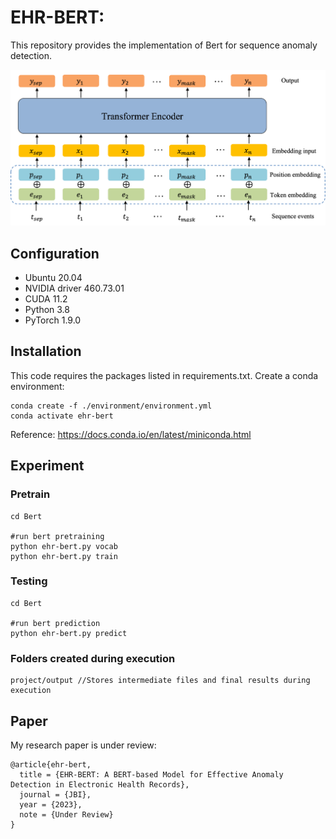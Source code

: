 # EHR-BERT: 

This repository provides the implementation of Bert for sequence anomaly detection. 

![alt](img/1Bert.png)

## Configuration
- Ubuntu 20.04
- NVIDIA driver 460.73.01 
- CUDA 11.2
- Python 3.8
- PyTorch 1.9.0

## Installation
This code requires the packages listed in requirements.txt.
Create a conda environment:
```
conda create -f ./environment/environment.yml
conda activate ehr-bert
```
Reference: https://docs.conda.io/en/latest/miniconda.html

## Experiment

### Pretrain
```shell script
cd Bert

#run bert pretraining
python ehr-bert.py vocab
python ehr-bert.py train

```

### Testing
```shell script
cd Bert

#run bert prediction
python ehr-bert.py predict

```

### Folders created during execution
```shell script 
project/output //Stores intermediate files and final results during execution
```

## Paper

My research paper is under review:

```plaintext
@article{ehr-bert,
  title = {EHR-BERT: A BERT-based Model for Effective Anomaly Detection in Electronic Health Records},
  journal = {JBI},
  year = {2023},
  note = {Under Review}
}
